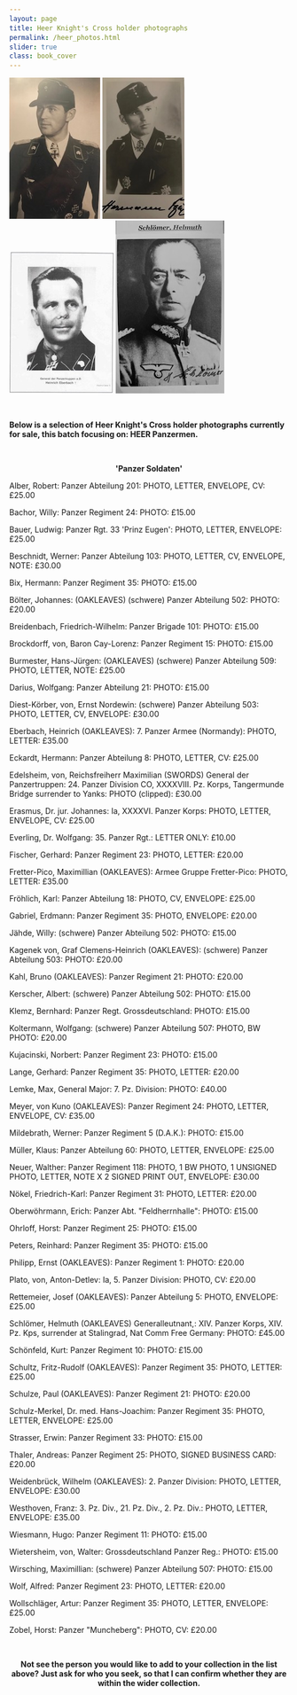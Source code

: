 ```yaml
---
layout: page
title: Heer Knight's Cross holder photographs
permalink: /heer_photos.html
slider: true
class: book_cover
---
```


<p float="left">
<img src="./assets/Bruno Kahl 2.jpg"/>
<img src="./assets/Hermann Bix 2.jpg"/>
<img src="./assets/Heinrich Eberbach.jpg"/>
<img src="./assets/Hellmuth Schlomer.jpg"/>
</p>  
<br />
<p><b>Below is a selection of Heer Knight's Cross holder photographs currently for sale, this batch focusing on: HEER Panzermen.</b></p>
<br />
<p><b><center>'Panzer Soldaten'</center></b></p>
<p>Alber,	Robert: Panzer Abteilung 201: PHOTO, LETTER, ENVELOPE, CV: £25.00</p>
<p>Bachor, Willy: Panzer Regiment 24: PHOTO: £15.00</p>
<p>Bauer,	Ludwig: Panzer Rgt. 33 'Prinz Eugen': PHOTO, LETTER, ENVELOPE:	£25.00
<P>Beschnidt, Werner: Panzer Abteilung 103:	PHOTO, LETTER, CV, ENVELOPE, NOTE: £30.00</p>
<p>Bix,	Hermann: Panzer Regiment 35: PHOTO:	£15.00</p>
<p>Bölter,	Johannes: (OAKLEAVES) (schwere) Panzer Abteilung 502: PHOTO:	£20.00</p>
<p>Breidenbach,	Friedrich-Wilhelm: Panzer Brigade 101: PHOTO:	£15.00</p>
<p>Brockdorff, von,	Baron Cay-Lorenz: Panzer Regiment 15: PHOTO:	£15.00</p>
<p>Burmester,	Hans-Jürgen: (OAKLEAVES) (schwere) Panzer Abteilung 509: PHOTO, LETTER, NOTE:	£25.00</p>
<p>Darius,	Wolfgang: Panzer Abteilung 21: PHOTO:	£15.00</p>
<p>Diest-Körber, von,		Ernst Nordewin: (schwere) Panzer Abteilung 503: PHOTO, LETTER, CV, ENVELOPE:	£30.00</p>
<p>Eberbach,	Heinrich (OAKLEAVES): 7. Panzer Armee (Normandy): PHOTO, LETTER:	£35.00</p>
<p>Eckardt,	Hermann: Panzer Abteilung 8: PHOTO, LETTER, CV:	£25.00</p>
<p>Edelsheim, von,	Reichsfreiherr Maximilian	(SWORDS) General der Panzertruppen: 24. Panzer Division CO, XXXXVIII. Pz. Korps, Tangermunde Bridge surrender to Yanks: PHOTO (clipped):	£30.00</p>
<p>Erasmus,	Dr. jur. Johannes: Ia, XXXXVI. Panzer Korps: PHOTO, LETTER, ENVELOPE, CV:	£25.00</p>
<p>Everling,	Dr. Wolfgang: 35. Panzer Rgt.: LETTER ONLY:	£10.00</p>
<p>Fischer,	Gerhard: Panzer Regiment 23: PHOTO, LETTER:	£20.00</p>
<p>Fretter-Pico,	Maximillian (OAKLEAVES): Armee Gruppe Fretter-Pico: PHOTO, LETTER:	£35.00</p>
<p>Fröhlich,	Karl: Panzer Abteilung 18: PHOTO, CV, ENVELOPE:	£25.00</p>
<p>Gabriel,	Erdmann: Panzer Regiment 35: PHOTO, ENVELOPE:	£20.00</p>
<p>Jähde,	Willy: (schwere) Panzer Abteilung 502: PHOTO:	£15.00</p>
<p>Kagenek von,	Graf Clemens-Heinrich	(OAKLEAVES): (schwere) Panzer Abteilung 503: PHOTO:	£20.00</p>
<p>Kahl,	Bruno	(OAKLEAVES): Panzer Regiment 21: PHOTO:	£20.00</p>
<p>Kerscher,	Albert: (schwere) Panzer Abteilung 502: PHOTO:	£15.00</p>
<p>Klemz,	Bernhard: Panzer Regt. Grossdeutschland: PHOTO: £15.00</p>
<p>Koltermann,	Wolfgang: (schwere) Panzer Abteilung 507: PHOTO, BW PHOTO:	£20.00</p>
<p>Kujacinski,	Norbert: Panzer Regiment 23: PHOTO:	£15.00</p>
<p>Lange,	Gerhard: Panzer Regiment 35: PHOTO, LETTER:	£20.00</p>
<p>Lemke,	Max, General Major: 7. Pz. Division: PHOTO: £40.00</p>
<p>Meyer, von	Kuno (OAKLEAVES): Panzer Regiment 24: PHOTO, LETTER, ENVELOPE, CV: £35.00</p>
<p>Mildebrath,	Werner: Panzer Regiment 5 (D.A.K.): PHOTO:	£15.00</p>
<p>Müller,	Klaus: Panzer Abteilung 60: PHOTO, LETTER, ENVELOPE:	£25.00</p>
<p>Neuer,	Walther: Panzer Regiment 118: PHOTO, 1 BW PHOTO, 1 UNSIGNED PHOTO, LETTER, NOTE X 2 SIGNED PRINT OUT, ENVELOPE:	£30.00</p>
<p>Nökel,	Friedrich-Karl: Panzer Regiment 31: PHOTO, LETTER:	£20.00</p>
<p>Oberwöhrmann,	Erich: Panzer Abt.  "Feldherrnhalle": PHOTO:	£15.00</p>
<p>Ohrloff,	Horst: Panzer Regiment 25: PHOTO:	£15.00</p>
<p>Peters,	Reinhard: Panzer Regiment 35: PHOTO:	£15.00</p>
<p>Philipp,	Ernst	(OAKLEAVES): Panzer Regiment 1: PHOTO: £20.00</p>
<p>Plato, von,	Anton-Detlev: Ia, 5. Panzer Division: PHOTO, CV: £20.00</p>
<p>Rettemeier,	Josef	(OAKLEAVES): Panzer Abteilung 5: PHOTO, ENVELOPE:	£25.00</p>
<p>Schlömer,	Helmuth	(OAKLEAVES) Generalleutnant,: XIV. Panzer Korps, XIV. Pz. Kps, surrender at Stalingrad, Nat Comm Free Germany: PHOTO: £45.00</p>
<p>Schönfeld,	Kurt: Panzer Regiment 10: PHOTO:	£15.00</p>
<p>Schultz,	Fritz-Rudolf	(OAKLEAVES): Panzer Regiment 35: PHOTO, LETTER:	£25.00</p>
<p>Schulze,	Paul	(OAKLEAVES): Panzer Regiment 21: PHOTO:	£20.00</p>
<p>Schulz-Merkel,	Dr. med. Hans-Joachim: Panzer Regiment 35: PHOTO, LETTER, ENVELOPE:	£25.00</p>
<p>Strasser,	Erwin: Panzer Regiment 33: PHOTO:	£15.00</p>
<p>Thaler,	Andreas: Panzer Regiment 25: PHOTO, SIGNED BUSINESS CARD:	£20.00</p>
<p>Weidenbrück,	Wilhelm	(OAKLEAVES): 2. Panzer Division: PHOTO, LETTER, ENVELOPE: £30.00</p>
<p>Westhoven,	Franz: 3. Pz. Div., 21. Pz. Div., 2. Pz. Div.: PHOTO, LETTER, ENVELOPE:	£35.00</p>
<p>Wiesmann,	Hugo: Panzer Regiment 11: PHOTO:	£15.00</p>
<p>Wietersheim, von, 	Walter: Grossdeutschland Panzer Reg.: PHOTO:	£15.00</p>
<p>Wirsching,		Maximillian: (schwere) Panzer Abteilung 507: PHOTO:	£15.00</p>
<p>Wolf,	Alfred: Panzer Regiment 23: PHOTO, LETTER:	£20.00</p>
<p>Wollschläger,	Artur: Panzer Regiment 35: PHOTO, LETTER, ENVELOPE:	£25.00</p>
<p>Zobel,	Horst: Panzer "Muncheberg": PHOTO, CV:	£20.00</p>
<br />
<p><b><center>Not see the person you would like to add to your collection in the list above? Just ask for who you seek, so that I can confirm whether they are within the wider collection.</center></b></p>

